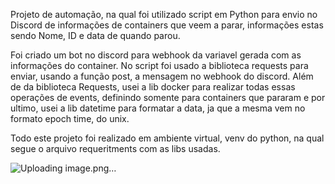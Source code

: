 Projeto de automação, na qual foi utilizado script em Python para envio no Discord de informações de containers que veem a parar, informações estas sendo Nome, ID e data de quando parou.

Foi criado um bot no discord para webhook da variavel gerada com as informações do container. No script foi usado a biblioteca requests para enviar, usando a função post, a mensagem no webhook do discord.
Além de da biblioteca Requests, usei a lib docker para realizar todas essas operações de events, definindo somente para containers que pararam e por ultimo, usei a lib datetime para formatar a data, ja que a mesma vem no formato epoch time, do unix.

Todo este projeto foi realizado em ambiente virtual, venv do python, na qual segue o arquivo requeritments com as libs usadas.

![Uploading image.png…]()
